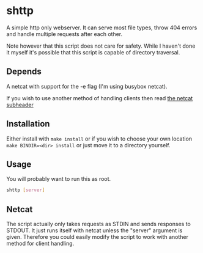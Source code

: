 # shttp
A simple http only webserver. It can serve most file types, throw 404 errors and handle multiple requests after each other.

Note however that this script does not care for safety. While I haven't done it myself it's possible that this script is capable of directory traversal.

## Depends

A netcat with support for the -e flag (I'm using busybox netcat).

If you wish to use another method of handling clients then read [the netcat subheader](#netcat)

## Installation

Either install with `make install` or if you wish to choose your own location `make BINDIR=<dir> install` or just move it to a directory yourself.

## Usage

You will probably want to run this as root.
```sh
shttp [server]
```

## Netcat
The script actually only takes requests as STDIN and sends responses to STDOUT. It just runs itself with netcat unless the "server" argument is given. Therefore you could easily modify the script to work with another method for client handling.
